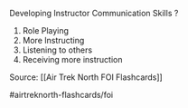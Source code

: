 Developing Instructor Communication Skills
?
1. Role Playing
2. More Instructing
3. Listening to others
4. Receiving more instruction


Source: [[Air Trek North FOI Flashcards]]

#airtreknorth-flashcards/foi